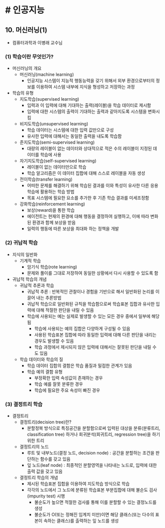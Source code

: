 # # 인공지능

## 10. 머신러닝(1)

- 컴퓨터과학과 이병래 교수님

### (1) 학습이란 무엇인가?

- 머신러닝의 개요
    - 머신러닝(machine learning)
        - 인공지능 시스템이 지능적 행동능력을 갖기 위해서 외부 환경으로부터의 정보를 이용하여 시스템 내부에 지식을 형성하고 저장하는 과정
- 학습의 유형
    - 지도학습(supervised learning)
        - 입력과 이 입력에 대해 기대하는 출력(레이블)을 학습 데이터로 제시함
        - 입력에 대한 시스템의 출력이 기대하는 출력과 같아지도록 시스템을 변화시킴
    - 비지도학습(unsupervised learning)
        - 학습 데이터는 시스템에 대한 입력 값만으로 구성
        - 유사한 입력에 대해서는 동일한 출력을 내도록 학습함
    - 준지도학습(semi-supervised learning)
        - 대량의 레이블이 없는 데이터와 상대적으로 적은 수의 레이블이 지정된 데이터를 학습에 사용
    - 자기지도학습(self-supervised learning)
        - 레이블이 없는 데이터만으로 학습
        - 학습 알고리즘은 이 데이터 집합에 대해 스스로 레이블을 자동 생성
    - 전이학습(transfer learning)
        - 어떠한 문제를 해결하기 위해 학습된 결과를 이와 특성이 유사한 다른 응용 학습에 활용하는 학습 방법
        - 목표 시스템에 필요한 요소를 추가한 후 기존 학습 결과를 미세조정함
    - 강화학습(reinforcement learning)
        - 보상(reward)을 통한 학습
        - 에이전트는 현재의 환경에 대해 행동을 결정하여 실행하고, 이에 따라 변화된 환경과 함께 보상을 받음
        - 일력의 행동에 따른 보상을 최대화 하는 정책을 개발

### (2) 귀납적 학습

- 지식의 일반화
    - 기계적 학습
        - 암기식 학습(rote learning)
        - 문제와 풀이를 그대로 저장하여 동일한 상황에서 다시 사용할 수 있도록 함
- 귀납적 학습의 개념
    - 귀납적 추론과 학습
        - 귀납적 추론 : 반복적인 관찰이나 경험을 기반으로 해서 일반화된 논리를 이끌어 내는 추론방법
        - 귀납적 학습으로 일반화된 규칙을 학습함으로써 학습표본 집합과 유사한 입력에 대해 적절한 판단을 내릴 수 있음
        - 학습에 사용되는 예는 실제로 발생할 수 있는 모든 경우 중에서 일부에 해당됨
            - 학습에 사용되는 예의 집합은 다양하게 구성될 수 있음
            - 사용된 학습표본 집합에 따라 동일한 입력에 대해 다른 판단을 내리는 경우도 발생할 수 있음
            - 학습 과정에서 제시되지 않은 입력에 대해서는 잘못된 판단을 내릴 수도 있음
    - 학습 데이터와 학습의 질
        - 학습 데이터 집합의 결함은 학습 품질과 밀접한 관계가 있음
        - 학습 예의 결함 유형
            - 부정확한 입력 속성값이 존재하는 경우
            - 학습 예를 잘못 분류한 경우
            - 학습에 필요한 주요 속성이 빠진 경우

### (3) 결정트리 학습

- 결정트리
    - 결정트리(decision tree)란?
        - 분할정복 방식으로 특징공간을 분할함으로써 입력된 대상을 분류(분류트리, classification tree) 하거나 회귀분석(회귀트리, regression tree)을 하기 위한 트리
    - 결정트리의 노드
        - 루트 및 내부노드(결정 노드, decision node) : 공간을 분할하는 조건을 판단하는 함수를 갖고 있음
        - 잎 노드(leaf node) : 최종적인 분할영역을 나타내는 노드로, 입력에 대한 출력 값을 갖고 있음
    - 결정트리 학습의 개념
        - 제시된 학습표본 집합을 이용하여 지도학습 방식으로 학습
        - 각각의 노드에서 그 노드에 분류된 학습표본 부분집합에 대해 불순도 검사(impurity test) 시행
            - 불순도가 높으면 적절한 검사를 통해 이를 분할할 수 있는 결정노드를 생성
            - 불순도가 O(또는 정해진 임계치 미만)이면 해당 클래스(또는 다수의 표본이 속하는 클래스)를 출력하는 잎 노드를 생성
